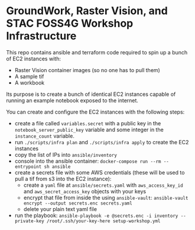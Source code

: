 # GroundWork, Raster Vision, and STAC FOSS4G Workshop Infrastructure

This repo contains ansible and terraform code required to spin up a bunch of EC2 instances with:

- Raster Vision container images (so no one has to pull them)
- A sample tif
- A workbook

Its purpose is to create a bunch of identical EC2 instances capable of running an example notebook exposed to the internet.

You can create and configure the EC2 instances with the following steps:

- create a file called `variables.secret` with a public key in the `notebook_server_public_key` variable and some integer in the `instance_count` variable.
- run `./scripts/infra plan` and `./scripts/infra apply` to create the EC2 instances
- copy the list of IPs into `ansible/inventory`
- console into the ansible container: `docker-compose run --rm --entrypoint sh ansible`
- create a secrets file with some AWS credentials (these will be used to pull a tif from s3 into the EC2 instance):
  - create a `yaml` file at `ansible/secrets.yaml` with `aws_access_key_id` and `aws_secret_access_key` objects with your keys
  - encrypt that file from inside the  using `ansible-vault`: `ansible-vault encrypt --output secrets.enc secrets.yaml`
  - delete your plain text yaml file
- run the playbook: `ansible-playbook -e @secrets.enc -i inventory --private-key /root/.ssh/your-key-here setup-workshop.yml`